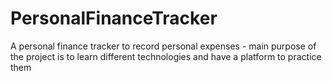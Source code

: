 # PersonalFinanceTracker
A personal finance tracker to record personal expenses - main purpose of the project is to learn different technologies and have a platform to practice them
